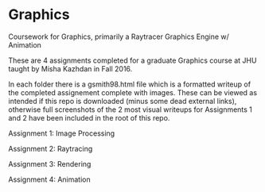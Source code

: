 # Graphics
Coursework for Graphics, primarily a Raytracer Graphics Engine w/ Animation

These are 4 assignments completed for a graduate Graphics course at JHU taught by Misha Kazhdan in Fall 2016.

In each folder there is a gsmith98.html file which is a formatted writeup of the completed assignement complete with images. These can be viewed as intended if this repo is downloaded (minus some dead external links), otherwise full screenshots of the 2 most visual writeups for Assignments 1 and 2 have been included in the root of this repo.

Assignment 1: Image Processing

Assignment 2: Raytracing

Assignment 3: Rendering

Assignment 4: Animation
